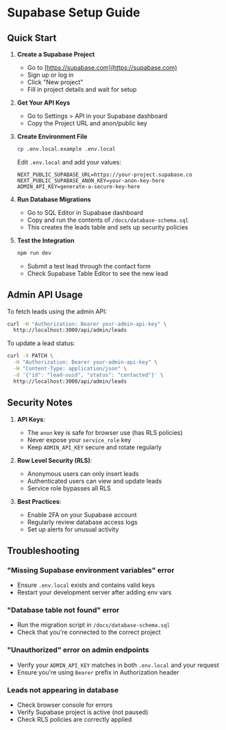 # Supabase Setup Guide

## Quick Start

1. **Create a Supabase Project**
   - Go to [https://supabase.com](https://supabase.com)
   - Sign up or log in
   - Click "New project"
   - Fill in project details and wait for setup

2. **Get Your API Keys**
   - Go to Settings > API in your Supabase dashboard
   - Copy the Project URL and anon/public key

3. **Create Environment File**
   ```bash
   cp .env.local.example .env.local
   ```
   
   Edit `.env.local` and add your values:
   ```
   NEXT_PUBLIC_SUPABASE_URL=https://your-project.supabase.co
   NEXT_PUBLIC_SUPABASE_ANON_KEY=your-anon-key-here
   ADMIN_API_KEY=generate-a-secure-key-here
   ```

4. **Run Database Migrations**
   - Go to SQL Editor in Supabase dashboard
   - Copy and run the contents of `/docs/database-schema.sql`
   - This creates the leads table and sets up security policies

5. **Test the Integration**
   ```bash
   npm run dev
   ```
   - Submit a test lead through the contact form
   - Check Supabase Table Editor to see the new lead

## Admin API Usage

To fetch leads using the admin API:

```bash
curl -H "Authorization: Bearer your-admin-api-key" \
  http://localhost:3000/api/admin/leads
```

To update a lead status:

```bash
curl -X PATCH \
  -H "Authorization: Bearer your-admin-api-key" \
  -H "Content-Type: application/json" \
  -d '{"id": "lead-uuid", "status": "contacted"}' \
  http://localhost:3000/api/admin/leads
```

## Security Notes

1. **API Keys**: 
   - The `anon` key is safe for browser use (has RLS policies)
   - Never expose your `service_role` key
   - Keep `ADMIN_API_KEY` secure and rotate regularly

2. **Row Level Security (RLS)**:
   - Anonymous users can only insert leads
   - Authenticated users can view and update leads
   - Service role bypasses all RLS

3. **Best Practices**:
   - Enable 2FA on your Supabase account
   - Regularly review database access logs
   - Set up alerts for unusual activity

## Troubleshooting

### "Missing Supabase environment variables" error
- Ensure `.env.local` exists and contains valid keys
- Restart your development server after adding env vars

### "Database table not found" error
- Run the migration script in `/docs/database-schema.sql`
- Check that you're connected to the correct project

### "Unauthorized" error on admin endpoints
- Verify your `ADMIN_API_KEY` matches in both `.env.local` and your request
- Ensure you're using `Bearer` prefix in Authorization header

### Leads not appearing in database
- Check browser console for errors
- Verify Supabase project is active (not paused)
- Check RLS policies are correctly applied